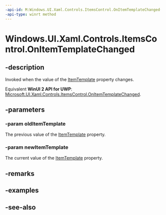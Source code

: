 ```yaml
---
-api-id: M:Windows.UI.Xaml.Controls.ItemsControl.OnItemTemplateChanged(Windows.UI.Xaml.DataTemplate,Windows.UI.Xaml.DataTemplate)
-api-type: winrt method
---
```


<!-- Method syntax
virtual protected void OnItemTemplateChanged(Windows.UI.Xaml.DataTemplate oldItemTemplate, Windows.UI.Xaml.DataTemplate newItemTemplate)
-->

# Windows.UI.Xaml.Controls.ItemsControl.OnItemTemplateChanged

## -description
Invoked when the value of the [ItemTemplate](itemscontrol_itemtemplate.md) property changes.

Equivalent **WinUI 2 API for UWP**: [Microsoft.UI.Xaml.Controls.ItemsControl.OnItemTemplateChanged](/windows/winui/api/microsoft.ui.xaml.controls.itemscontrol.onitemtemplatechanged).

## -parameters
### -param oldItemTemplate
The previous value of the [ItemTemplate](itemscontrol_itemtemplate.md) property.

### -param newItemTemplate
The current value of the [ItemTemplate](itemscontrol_itemtemplate.md) property.

## -remarks

## -examples

## -see-also
